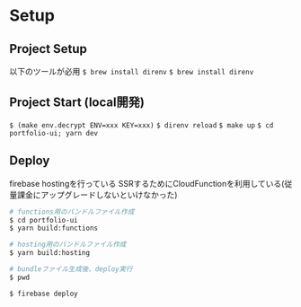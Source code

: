 # Setup

## Project Setup

以下のツールが必用
`$ brew install direnv`
`$ brew install direnv`

## Project Start (local開発)

`$ (make env.decrypt ENV=xxx KEY=xxx)`
`$ direnv reload`
`$ make up`
`$ cd portfolio-ui; yarn dev`

## Deploy

firebase hostingを行っている
SSRするためにCloudFunctionを利用している(従量課金にアップグレードしないといけなかった)

```sh
# functions用のバンドルファイル作成
$ cd portfolio-ui
$ yarn build:functions

# hosting用のバンドルファイル作成
$ yarn build:hosting

# bundleファイル生成後、deploy実行
$ pwd

$ firebase deploy
```

